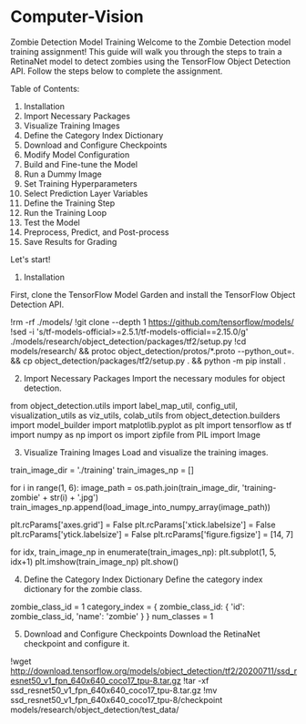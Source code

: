 # Computer-Vision
Zombie Detection Model Training
Welcome to the Zombie Detection model training assignment! This guide will walk you through the steps to train a RetinaNet model to detect zombies using the TensorFlow Object Detection API. Follow the steps below to complete the assignment.

Table of Contents:
1. Installation
2. Import Necessary Packages
3. Visualize Training Images
4. Define the Category Index Dictionary
5. Download and Configure Checkpoints
6. Modify Model Configuration
7. Build and Fine-tune the Model
8. Run a Dummy Image
9. Set Training Hyperparameters
10. Select Prediction Layer Variables
11. Define the Training Step
12. Run the Training Loop
13. Test the Model
14. Preprocess, Predict, and Post-process
15. Save Results for Grading

Let's start!

1. Installation

First, clone the TensorFlow Model Garden and install the TensorFlow Object Detection API.

!rm -rf ./models/
!git clone --depth 1 https://github.com/tensorflow/models/
!sed -i 's/tf-models-official>=2.5.1/tf-models-official==2.15.0/g' ./models/research/object_detection/packages/tf2/setup.py
!cd models/research/ && protoc object_detection/protos/*.proto --python_out=. && cp object_detection/packages/tf2/setup.py . && python -m pip install .

2. Import Necessary Packages
Import the necessary modules for object detection.

from object_detection.utils import label_map_util, config_util, visualization_utils as viz_utils, colab_utils
from object_detection.builders import model_builder
import matplotlib.pyplot as plt
import tensorflow as tf
import numpy as np
import os
import zipfile
from PIL import Image

3. Visualize Training Images
Load and visualize the training images.

train_image_dir = './training'
train_images_np = []

for i in range(1, 6):
    image_path = os.path.join(train_image_dir, 'training-zombie' + str(i) + '.jpg')
    train_images_np.append(load_image_into_numpy_array(image_path))

plt.rcParams['axes.grid'] = False
plt.rcParams['xtick.labelsize'] = False
plt.rcParams['ytick.labelsize'] = False
plt.rcParams['figure.figsize'] = [14, 7]

for idx, train_image_np in enumerate(train_images_np):
    plt.subplot(1, 5, idx+1)
    plt.imshow(train_image_np)
plt.show()

4. Define the Category Index Dictionary
Define the category index dictionary for the zombie class.

zombie_class_id = 1
category_index = {
    zombie_class_id: {
        'id': zombie_class_id,
        'name': 'zombie'
    }
}
num_classes = 1

5. Download and Configure Checkpoints
Download the RetinaNet checkpoint and configure it.

!wget http://download.tensorflow.org/models/object_detection/tf2/20200711/ssd_resnet50_v1_fpn_640x640_coco17_tpu-8.tar.gz
!tar -xf ssd_resnet50_v1_fpn_640x640_coco17_tpu-8.tar.gz
!mv ssd_resnet50_v1_fpn_640x640_coco17_tpu-8/checkpoint models/research/object_detection/test_data/

